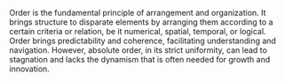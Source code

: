 
Order is the fundamental principle of arrangement and organization. It brings structure to disparate elements by arranging them according to a certain criteria or relation, be it numerical, spatial, temporal, or logical. Order brings predictability and coherence, facilitating understanding and navigation. However, absolute order, in its strict uniformity, can lead to stagnation and lacks the dynamism that is often needed for growth and innovation.

